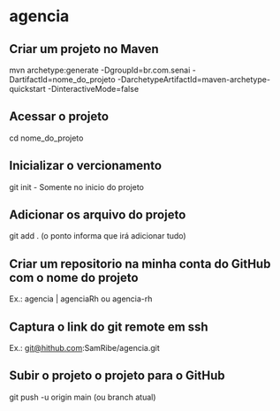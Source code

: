 # agencia

## Criar um projeto no Maven
mvn archetype:generate -DgroupId=br.com.senai -DartifactId=nome_do_projeto -DarchetypeArtifactId=maven-archetype-quickstart -DinteractiveMode=false

## Acessar o projeto
cd nome_do_projeto

## Inicializar o vercionamento
git init - Somente no inicio do projeto

## Adicionar os arquivo do projeto
git add . (o ponto informa que irá adicionar tudo)

## Criar um repositorio na minha conta do GitHub com o nome do projeto
Ex.: agencia | agenciaRh ou agencia-rh
## Captura o link do git remote em ssh
Ex.: git@hithub.com:SamRibe/agencia.git

## Subir o projeto o projeto para o GitHub
git push -u origin main (ou branch atual)